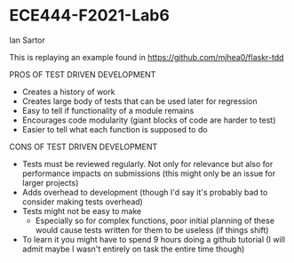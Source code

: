 # ECE444-F2021-Lab6
Ian Sartor

This is replaying an example found in https://github.com/mjhea0/flaskr-tdd

PROS OF TEST DRIVEN DEVELOPMENT
  - Creates a history of work
  - Creates large body of tests that can be used later for regression
  - Easy to tell if functionality of a module remains
  - Encourages code modularity (giant blocks of code are harder to test)
  - Easier to tell what each function is supposed to do

CONS OF TEST DRIVEN DEVELOPMENT
  - Tests must be reviewed regularly. Not only for relevance but also for performance impacts on submissions (this might only be an issue for larger projects)
  - Adds overhead to development (though I'd say it's probably bad to consider making tests overhead)
  - Tests might not be easy to make
    - Especially so for complex functions, poor initial planning of these would cause tests written for them to be useless (if things shift)
  - To learn it you might have to spend 9 hours doing a github tutorial (I will admit maybe I wasn't entirely on task the entire time though)
